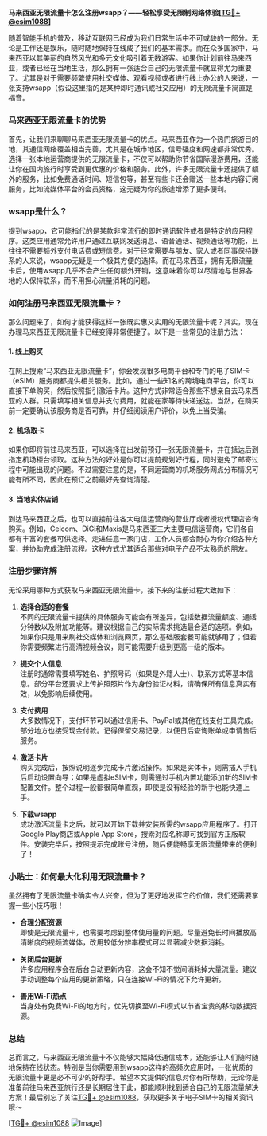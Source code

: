 **马来西亚无限流量卡怎么注册wsapp？——轻松享受无限制网络体验[[TG💪+ @esim1088](https://t.me/s/esim1088)]**

随着智能手机的普及，移动互联网已经成为我们日常生活中不可或缺的一部分。无论是工作还是娱乐，随时随地保持在线成了我们的基本需求。而在众多国家中，马来西亚以其美丽的自然风光和多元文化吸引着无数游客。如果你计划前往马来西亚，或者已经在当地生活，那么拥有一张适合自己的无限流量卡就显得尤为重要了。尤其是对于需要频繁使用社交媒体、观看视频或者进行线上办公的人来说，一张支持wsapp（假设这里指的是某种即时通讯或社交应用）的无限流量卡简直是福音。

### 马来西亚无限流量卡的优势

首先，让我们来聊聊马来西亚无限流量卡的优点。马来西亚作为一个热门旅游目的地，其通信网络覆盖相当完善，尤其是在城市地区，信号强度和网速都非常优秀。选择一张本地运营商提供的无限流量卡，不仅可以帮助你节省国际漫游费用，还能让你在国内旅行时享受到更优惠的价格和服务。此外，许多无限流量卡还提供了额外的服务，比如免费通话时间、短信包等，甚至有些卡还会赠送一些本地内容订阅服务，比如流媒体平台的会员资格，这无疑为你的旅途增添了更多便利。

### wsapp是什么？

提到wsapp，它可能指代的是某款非常流行的即时通讯软件或者是特定的应用程序。这类应用通常允许用户通过互联网发送消息、语音通话、视频通话等功能，且往往不需要额外支付电话费或短信费。对于经常需要与朋友、家人或者同事保持联系的人来说，wsapp无疑是一个极其方便的选择。而在马来西亚，拥有无限流量卡后，使用wsapp几乎不会产生任何额外开销，这意味着你可以尽情地与世界各地的人保持联系，而不用担心流量消耗的问题。

### 如何注册马来西亚无限流量卡？

那么问题来了，如何才能获得这样一张既实惠又实用的无限流量卡呢？其实，现在办理马来西亚无限流量卡已经变得非常便捷了。以下是一些常见的注册方法：

#### 1. **线上购买**
   在网上搜索“马来西亚无限流量卡”，你会发现很多电商平台和专门的电子SIM卡（eSIM）服务商都提供相关服务。比如，通过一些知名的跨境电商平台，你可以直接下单购买，然后按照指引激活卡片。这种方式非常适合那些不想亲自去马来西亚的人群。只需填写相关信息并支付费用，就能在家等待快递送达。当然，在购买前一定要确认该服务商是否可靠，并仔细阅读用户评价，以免上当受骗。

#### 2. **机场取卡**
   如果你即将前往马来西亚，可以选择在出发前预订一张无限流量卡，并在抵达后到指定机场柜台领取。这种方法的好处是你可以提前规划好行程，同时避免了邮寄过程中可能出现的问题。不过需要注意的是，不同运营商的机场服务网点分布情况可能有所不同，因此在预订之前最好先查询清楚。

#### 3. **当地实体店铺**
   到达马来西亚之后，也可以直接前往各大电信运营商的营业厅或者授权代理店咨询购买。例如，Celcom、DiGi和Maxis是马来西亚三大主要电信运营商，它们各自都有丰富的套餐可供选择。走进任意一家门店，工作人员都会耐心为你介绍各种方案，并协助完成注册流程。这种方式尤其适合那些对电子产品不太熟悉的朋友。

### 注册步骤详解

无论采用哪种方式获取马来西亚无限流量卡，接下来的注册过程大致如下：

1. **选择合适的套餐**  
   不同的无限流量卡提供的具体服务可能会有所差异，包括数据流量额度、通话分钟数以及附加功能等。建议根据自己的实际需求挑选最合适的选项。例如，如果你只是用来刷社交媒体和浏览网页，那么基础版套餐可能就够用了；但若你需要频繁进行高清视频会议，则可能需要升级到更高一级的版本。

2. **提交个人信息**  
   注册时通常需要填写姓名、护照号码（如果是外籍人士）、联系方式等基本信息。部分平台还要求上传护照照片作为身份验证材料，请确保所有信息真实有效，以免影响后续使用。

3. **支付费用**  
   大多数情况下，支付环节可以通过信用卡、PayPal或其他在线支付工具完成。部分地方也接受现金付款。记得保留交易记录，以便日后查询账单或申请售后服务。

4. **激活卡片**  
   购买完成后，按照说明逐步完成卡片激活操作。如果是实体卡，则需插入手机后启动设置向导；如果是虚拟eSIM卡，则需通过手机内置功能添加新的SIM卡配置文件。整个过程一般都很简单直观，即使是没有经验的新手也能快速上手。

5. **下载wsapp**  
   成功激活流量卡之后，就可以开始下载并安装所需的wsapp应用程序了。打开Google Play商店或Apple App Store，搜索对应名称即可找到官方正版软件。安装完毕后，按照提示完成账号注册，随后便能畅享无限流量带来的便利了！

### 小贴士：如何最大化利用无限流量卡？

虽然拥有了无限流量卡确实令人兴奋，但为了更好地发挥它的价值，我们还需要掌握一些小技巧哦！

- **合理分配资源**  
  即使是无限流量卡，也需要考虑到整体使用量的问题。尽量避免长时间播放高清晰度的视频流媒体，改用较低分辨率模式可以显著减少数据消耗。
  
- **关闭后台更新**  
  许多应用程序会在后台自动更新内容，这会不知不觉间消耗掉大量流量。建议手动调整每个应用的更新策略，只在连接Wi-Fi的情况下允许更新。
  
- **善用Wi-Fi热点**  
  当身处有免费Wi-Fi的地方时，优先切换至Wi-Fi模式以节省宝贵的移动数据资源。

### 总结

总而言之，马来西亚无限流量卡不仅能够大幅降低通信成本，还能够让人们随时随地保持在线状态。特别是当你需要用到wsapp这样的高频次应用时，一张优质的无限流量卡更是必不可少的好帮手。希望本文提供的信息对你有所帮助，无论你是准备前往马来西亚旅行还是长期居住于此，都能顺利找到适合自己的无限流量解决方案！最后别忘了关注[TG💪+ @esim1088](https://t.me/s/esim1088)，获取更多关于电子SIM卡的相关资讯哦～ 

[[TG💪+ @esim1088](https://t.me/s/esim1088) ![Image](https://i.postimg.cc/4NQfJmqS/Snipaste-2025-05-13-00-14-12.png)]